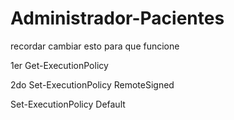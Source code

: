 # Administrador-Pacientes

recordar cambiar esto para que funcione 

1er Get-ExecutionPolicy

2do Set-ExecutionPolicy RemoteSigned

Set-ExecutionPolicy Default